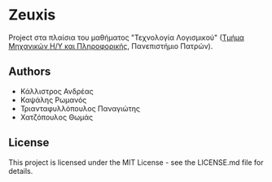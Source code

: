# Zeuxis
Project στα πλαίσια του μαθήματος "Τεχνολογία Λογισμικού" 
([Τμήμα Μηχανικών Η/Υ και Πληροφορικής](https://www.ceid.upatras.gr/), Πανεπιστήμιο Πατρών).
## Authors
* Κάλλιστρος Ανδρέας
* Καψάλης Ρωμανός
* Τριανταφυλλόπουλος Παναγιώτης
* Χατζόπουλος Θωμάς
## License
This project is licensed under the MIT License - see the LICENSE.md file for details.
